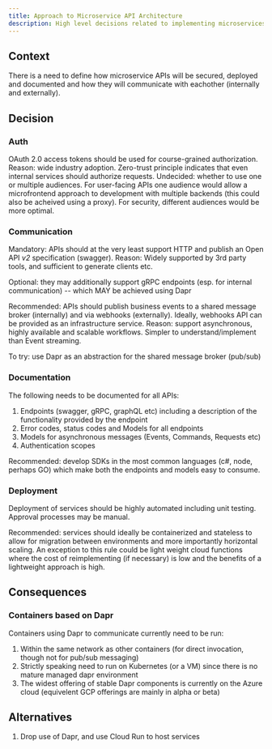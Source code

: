 ```yaml
---
title: Approach to Microservice API Architecture
description: High level decisions related to implementing microservices
---
```


## Context

There is a need to define how microservice APIs will be secured, deployed and documented and how they will communicate with eachother (internally and externally).

## Decision

### Auth

OAuth 2.0 access tokens should be used for course-grained authorization.
Reason: wide industry adoption. Zero-trust principle indicates that even internal services should authorize requests.
Undecided: whether to use one or multiple audiences. For user-facing APIs one audience would allow a microfrontend approach to development with multiple backends (this could also be acheived using a proxy). For security, different audiences would be more optimal.

### Communication

Mandatory: APIs should at the very least support HTTP and publish an Open API *v2* specification (swagger). 
Reason: Widely supported by 3rd party tools, and sufficient to generate clients etc.

Optional: they may additionally support gRPC endpoints (esp. for internal communication) -- which MAY be achieved using Dapr

Recommended: APIs should publish business events to a shared message broker (internally) and via webhooks (externally). Ideally, webhooks API can be provided as an infrastructure service.
Reason: support asynchronous, highly available and scalable workflows. Simpler to understand/implement than Event streaming.

To try: use Dapr as an abstraction for the shared message broker (pub/sub)

### Documentation

The following needs to be documented for all APIs:

1. Endpoints (swagger, gRPC, graphQL etc) including a description of the functionality provided by the endpoint
2. Error codes, status codes and Models for all endpoints
3. Models for asynchronous messages (Events, Commands, Requests etc)
4. Authentication scopes

Recommended: develop SDKs in the most common languages (c#, node, perhaps GO) which make both the endpoints and models easy to consume.

### Deployment

Deployment of services should be highly automated including unit testing. Approval processes may be manual.

Recommended: services should ideally be containerized and stateless to allow for migration between environments and more importantly horizontal scaling. 
An exception to this rule could be light weight cloud functions where the cost of reimplementing (if necessary) is low and the benefits of a lightweight approach is high.

## Consequences

### Containers based on Dapr  

Containers using Dapr to communicate currently need to be run:
1. Within the same network as other containers (for direct invocation, though not for pub/sub messaging)
2. Strictly speaking need to run on Kubernetes (or a VM) since there is no mature managed dapr environment
3. The widest offering of stable Dapr components is currently on the Azure cloud (equivelent GCP offerings are mainly in alpha or beta)


## Alternatives

1. Drop use of Dapr, and use Cloud Run to host services
